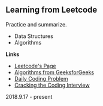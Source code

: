 ## Learning from Leetcode
Practice and summarize.
- Data Structures
- Algorithms

**Links**
- [Leetcode's Page](https://leetcode.com/brightsunp/)
- [Algorithms from GeeksforGeeks](https://www.geeksforgeeks.org/fundamentals-of-algorithms/)
- [Daily Coding Problem](https://www.dailycodingproblem.com/)
- [Cracking the Coding Interview](https://github.com/careercup/CtCI-6th-Edition)

2018.9.17 - present

